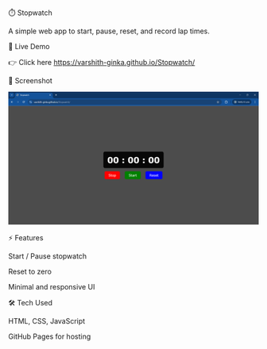 ⏱️ Stopwatch

A simple web app to start, pause, reset, and record lap times.

🚀 Live Demo

👉 Click here   https://varshith-ginka.github.io/Stopwatch/

📸 Screenshot

![Stopwatch Screenshot](images/screenshot.png)

⚡ Features

Start / Pause stopwatch

Reset to zero

Minimal and responsive UI

🛠️ Tech Used

HTML, CSS, JavaScript

GitHub Pages for hosting
